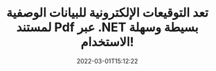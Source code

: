 ---
############################# Static ############################
layout: "auto-gen-signature"
date: 2022-03-01T15:12:22
draft: false
operation: Sign
signaturetype: Metadata
fileformat: Pdf
productName: .NET
lang: ar
productCode: net
otherformats: pdf doc docx docm dot dotm dotx odt ott rtf xls xlsx xlsm xlsb csv ods ots xltx xltm ppt pptx pps ppsx odp otp potx potm pptm ppsm png jpg bmp gif tiff svg webp wmf
breadcrumb: Put Metadata signature on Pdf for C#

############################# Head ############################
head_title: "إلحاق التوقيعات الإلكترونية للبيانات الوصفية بمستندات Pdf عبر C#"
head_description: "استخدم البيانات الوصفية كتوقيعات إلكترونية مخفية داخل مستندات Pdf باستخدام سطرين من كود C#. استخدم GroupDocs Document Signature API للتوقيع الإلكتروني على مستندات العمل والملفات باستخدام معلومات البيانات الوصفية."

############################# Header ############################
title: "تعد التوقيعات الإلكترونية للبيانات الوصفية لمستند Pdf عبر .NET بسيطة وسهلة الاستخدام!"
description: "قم بتوقيع مستنداتك وعقود Pdf باستخدام إدخالات البيانات الوصفية المخفية. قم بإنشاء بيانات وصفية لملفات PDF ومستندات MS Word ومصنفات MS Excel وعروض MS PowerPoint التقديمية وتنسيقات صور متنوعة بدون مشاكل وترميز إضافي."
bg_image: "https://cms.admin.containerize.com/templates/aspose/App_Themes/V3/images/bg/header1.png"
bg_overlay: false
button:
    enable: true

############################# SubMenu ############################
submenu:
    enable: true

    left:
        img_alt: "GroupDocs.Signature for .NET"
        image: "https://cms.admin.containerize.com/templates/groupdocs/images/product-logos/90x90-noborder/groupdocs-signature-net.png"
        product: "GroupDocs.Signature"
        platform: ".NET"



############################# About ############################
about:
    enable: true
    title: "حول GroupDocs.Signature for .NET واجهة برمجة تطبيقات تواقيع البيانات الوصفية"
    content: |
        [GroupDocs.Signature for .NET] (https://products.groupdocs.com/signature/net/) هي واجهة برمجة تطبيقات شائعة للتوقيع الإلكتروني للمستندات الرقمية. التوقيعات مثل النصوص والصور والشهادات الرقمية والباركود ورموز QR والطوابع أو البيانات الوصفية متوفرة. يمكن وضع التوقيعات على ملفات PDF ومستندات MS Word ومصنفات MS Excel وعروض MS PowerPoint التقديمية وملفات Adobe Photoshop وتنسيقات الصور المختلفة. يمكن للعملاء التوقيع على مستنداتهم وتحديثها أو البحث عنها أو التحقق منها أو حذفها أو معاينة التوقيعات الإلكترونية التي تم وضعها على تلك المستندات. علاوة على ذلك ، يتم توفير الكثير من القدرات لتخصيص التوقيعات.
    

############################# Steps ############################
steps:
    enable: true
    title_left: "خطوات تسجيل Pdf باستخدام Metadata في C#"
    content_left: |
        يوفر [GroupDocs.Signature for .NET] (https://products.groupdocs.com/signature/net/) إمكانية توقيع مستندات Pdf بتوقيعات Metadata بسرعة وسهولة.
        
        * قم بإنشاء مثيل لفئة التوقيع بتوفير ملف Pdf من المفترض أن يتم توقيعه كمسار أو دفق ذاكرة
        * إنشاء فئة SignOptions وتعيين جميع البيانات المطلوبة.
        * استدعاء أسلوب Signature.Sign () تمرير ملف الإخراج Pdf أو دفق الذاكرة

    title_right: " متطلبات النظام"
    content_right: |
        يتم دعم GroupDocs.Signature for .NET على جميع الأنظمة الأساسية وأنظمة التشغيل الرئيسية. قبل تنفيذ الكود أدناه ، يرجى التأكد من تثبيت المتطلبات الأساسية التالية على نظامك.

        * أنظمة التشغيل: مايكروسوفت ويندوز ، لينوكس ، ماك
        * بيئات التطوير: Microsoft Visual Studio, Xamarin, MonoDevelop
        * Frameworks: .NET Framework, .NET Standard, .NET Core, Mono
        * احصل على أحدث إصدار من GroupDocs.Signature for .NET من [Nuget] (https://www.nuget.org/packages/groupdocs.signature)
         
    code: |
        ```csharp    
        
        // Set up input Pdf file
        string filePath = "input.pdf";
        // Set up output file
        string outputFilePath = "output.pdf";

        // Instantiate Signature for input file
        using (var signature = new GroupDocs.Signature.Signature(filePath))
        {
                // instantiate metadata signing options
                var options = new MetadataSignOptions();

                // setup Author property
                PdfMetadataSignature mdSign_Author = new PdfMetadataSignature("Author", "Mr.Scherlock Holmes");// String value
                options.Signatures.Add(mdSign_Author);
                // setup document data
                PdfMetadataSignature mdSign_DocData = new PdfMetadataSignature("CreatedOn", DateTime.Now);// Datetime value
                options.Signatures.Add(mdSign_DocData);
                // setup document id
                PdfMetadataSignature mdSign_DocId = new PdfMetadataSignature("DocumentId", 123456);// Integer value
                options.Signatures.Add(mdSign_DocId);
                
                // sign Pdf document
                SignResult result = signature.Sign(outputFilePath, options);
        }

        ```

############################# Demos ############################
demos:
    enable: true
    title: "توقيع مستندات Pdf باستخدام العرض التوضيحي المباشر Metadata"
    content: |
       وقّع ملف Pdf بتوقيعات مختلفة الآن من خلال زيارة موقع ويب [GroupDocs.Signature App] (https://products.groupdocs.app/signature/family). عرض تجريبي مجاني على الإنترنت في انتظارك.          

############################# More Formats ############################
more_formats:
    enable: true
    title: "توقيعات Metadata المدعومة الأخرى لـ C#"
    content: |
        "يمكنك أيضًا توقيع Pdf بأنواع التوقيع الأخرى. يرجى الاطلاع على القائمة أدناه."
    format: 
       
       
back_to_top:
    enable: true
---